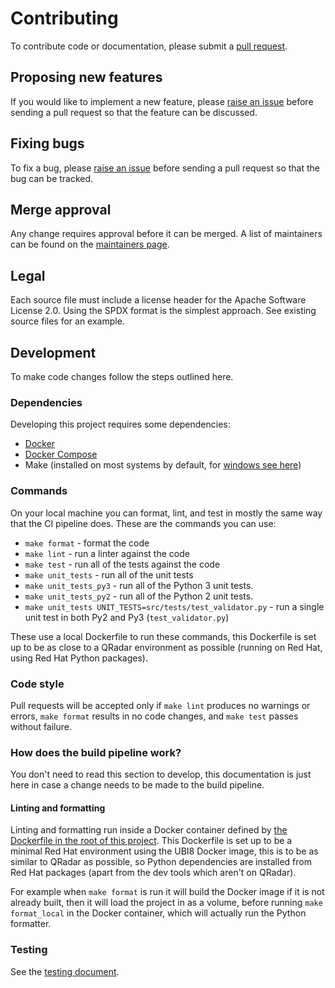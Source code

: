 # Contributing

To contribute code or documentation, please submit a [pull request](https://github.com/ibm/count-mvs/pulls).

## Proposing new features

If you would like to implement a new feature, please [raise an issue](https://github.com/ibm/count-mvs/issues) before
sending a pull request so that the feature can be discussed.

## Fixing bugs

To fix a bug, please [raise an issue](https://github.ibm.com/ibm/count-mvs/issues) before sending a pull request so
that the bug can be tracked.

## Merge approval

Any change requires approval before it can be merged.
A list of maintainers can be found on the [maintainers page](MAINTAINERS.md).

## Legal

Each source file must include a license header for the Apache Software License 2.0.
Using the SPDX format is the simplest approach. See existing source files for an example.

## Development

To make code changes follow the steps outlined here.

### Dependencies

Developing this project requires some dependencies:

- [Docker](https://docs.docker.com/get-docker/)
- [Docker Compose](https://docs.docker.com/compose/install/)
- Make (installed on most systems by default, for [windows see here](http://gnuwin32.sourceforge.net/packages/make.htm))

### Commands

On your local machine you can format, lint, and test in mostly the same way that the CI pipeline does. These are the
commands you can use:

* `make format` - format the code
* `make lint` - run a linter against the code
* `make test` - run all of the tests against the code
* `make unit_tests` - run all of the unit tests
* `make unit_tests_py3` - run all of the Python 3 unit tests.
* `make unit_tests_py2` - run all of the Python 2 unit tests.
* `make unit_tests UNIT_TESTS=src/tests/test_validator.py` - run a single unit test in both Py2 and Py3
(`test_validator.py`)

These use a local Dockerfile to run these commands, this Dockerfile is set up to be as close to a QRadar environment
as possible (running on Red Hat, using Red Hat Python packages).

### Code style

Pull requests will be accepted only if `make lint` produces no warnings or errors, `make format` results in no code
changes, and `make test` passes without failure.

### How does the build pipeline work?

You don't need to read this section to develop, this documentation is just here in case a change needs to be made to
the build pipeline.

#### Linting and formatting

Linting and formatting run inside a Docker container defined by [the Dockerfile in the root of this
project](./Dockerfile). This Dockerfile is set up to be a minimal Red Hat environment using the UBI8 Docker image, this
is to be as similar to QRadar as possible, so Python dependencies are installed from Red Hat packages (apart from the
dev tools which aren't on QRadar).

For example when `make format` is run it will build the Docker image if it is not already built, then it will
load the project in as a volume, before running `make format_local` in the Docker container, which will actually
run the Python formatter.

### Testing

See the [testing document](./TESTING.md).
